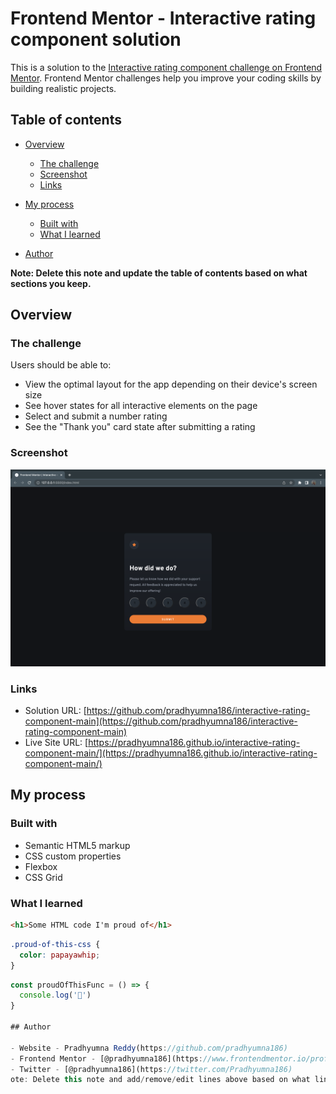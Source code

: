 # Frontend Mentor - Interactive rating component solution

This is a solution to the [Interactive rating component challenge on Frontend Mentor](https://www.frontendmentor.io/challenges/interactive-rating-component-koxpeBUmI). Frontend Mentor challenges help you improve your coding skills by building realistic projects. 

## Table of contents

- [Overview](#overview)
  - [The challenge](#the-challenge)
  - [Screenshot](#screenshot)
  - [Links](#links)
- [My process](#my-process)
  - [Built with](#built-with)
  - [What I learned](#what-i-learned)

- [Author](#author)


**Note: Delete this note and update the table of contents based on what sections you keep.**

## Overview

### The challenge

Users should be able to:

- View the optimal layout for the app depending on their device's screen size
- See hover states for all interactive elements on the page
- Select and submit a number rating
- See the "Thank you" card state after submitting a rating

### Screenshot

![](/images/ss.png)



### Links

- Solution URL: [https://github.com/pradhyumna186/interactive-rating-component-main](https://github.com/pradhyumna186/interactive-rating-component-main)
- Live Site URL: [https://pradhyumna186.github.io/interactive-rating-component-main/](https://pradhyumna186.github.io/interactive-rating-component-main/)


## My process

### Built with

- Semantic HTML5 markup
- CSS custom properties
- Flexbox
- CSS Grid


### What I learned


```html
<h1>Some HTML code I'm proud of</h1>
```
```css
.proud-of-this-css {
  color: papayawhip;
}
```
```js
const proudOfThisFunc = () => {
  console.log('🎉')
}

## Author

- Website - Pradhyumna Reddy(https://github.com/pradhyumna186)
- Frontend Mentor - [@pradhyumna186](https://www.frontendmentor.io/profile/pradhyumna186)
- Twitter - [@pradhyumna186](https://twitter.com/Pradhyumna186)
ote: Delete this note and add/remove/edit lines above based on what links you'd like to share.**

